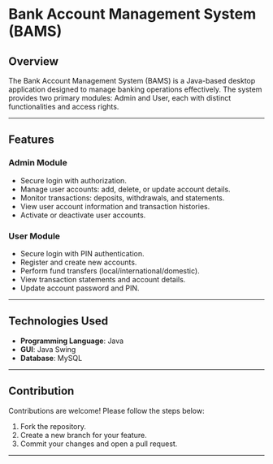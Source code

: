 # Bank Account Management System (BAMS)

## Overview
The Bank Account Management System (BAMS) is a Java-based desktop application designed to manage banking operations effectively. The system provides two primary modules: Admin and User, each with distinct functionalities and access rights.

---

## Features

### Admin Module
- Secure login with authorization.
- Manage user accounts: add, delete, or update account details.
- Monitor transactions: deposits, withdrawals, and statements.
- View user account information and transaction histories.
- Activate or deactivate user accounts.

### User Module
- Secure login with PIN authentication.
- Register and create new accounts.
- Perform fund transfers (local/international/domestic).
- View transaction statements and account details.
- Update account password and PIN.

---

## Technologies Used
- **Programming Language**: Java
- **GUI**: Java Swing
- **Database**: MySQL

---


## Contribution
Contributions are welcome! Please follow the steps below:
1. Fork the repository.
2. Create a new branch for your feature.
3. Commit your changes and open a pull request.

---
